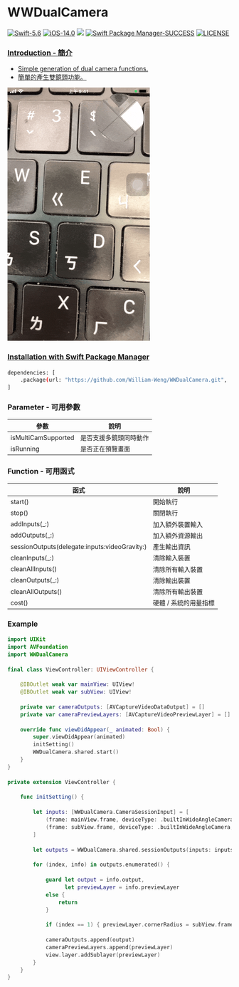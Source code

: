 # WWDualCamera

[![Swift-5.6](https://img.shields.io/badge/Swift-5.6-orange.svg?style=flat)](https://developer.apple.com/swift/) [![iOS-14.0](https://img.shields.io/badge/iOS-14.0-pink.svg?style=flat)](https://developer.apple.com/swift/) ![](https://img.shields.io/github/v/tag/William-Weng/WWDualCamera) [![Swift Package Manager-SUCCESS](https://img.shields.io/badge/Swift_Package_Manager-SUCCESS-blue.svg?style=flat)](https://developer.apple.com/swift/) [![LICENSE](https://img.shields.io/badge/LICENSE-MIT-yellow.svg?style=flat)](https://developer.apple.com/swift/)

### [Introduction - 簡介](https://swiftpackageindex.com/William-Weng)
- [Simple generation of dual camera functions.](https://blog.csdn.net/u011686167/article/details/130795604)
- [簡單的產生雙鏡頭功能。](https://www.jianshu.com/p/95f2cd87ad83)

![WWZHConverter](./Example.gif)

### [Installation with Swift Package Manager](https://medium.com/彼得潘的-swift-ios-app-開發問題解答集/使用-spm-安裝第三方套件-xcode-11-新功能-2c4ffcf85b4b)
```bash
dependencies: [
    .package(url: "https://github.com/William-Weng/WWDualCamera.git", .upToNextMajor(from: "1.0.2"))
]
```

### Parameter - 可用參數
|參數|說明|
|-|-|
|isMultiCamSupported|是否支援多鏡頭同時動作|
|isRunning|是否正在預覽畫面|

### Function - 可用函式
|函式|說明|
|-|-|
|start()|開始執行|
|stop()|關閉執行|
|addInputs(_:)|加入額外裝置輸入|
|addOutputs(_:)|加入額外資源輸出|
|sessionOutputs(delegate:inputs:videoGravity:)|產生輸出資訊|
|cleanInputs(_:)|清除輸入裝置|
|cleanAllInputs()|清除所有輸入裝置|
|cleanOutputs(_:)|清除輸出裝置|
|cleanAllOutputs()|清除所有輸出裝置|
|cost()|硬體 / 系統的用量指標|

### Example
```swift
import UIKit
import AVFoundation
import WWDualCamera

final class ViewController: UIViewController {

    @IBOutlet weak var mainView: UIView!
    @IBOutlet weak var subView: UIView!
    
    private var cameraOutputs: [AVCaptureVideoDataOutput] = []
    private var cameraPreviewLayers: [AVCaptureVideoPreviewLayer] = []
    
    override func viewDidAppear(_ animated: Bool) {
        super.viewDidAppear(animated)
        initSetting()
        WWDualCamera.shared.start()
    }
}

private extension ViewController {
    
    func initSetting() {
        
        let inputs: [WWDualCamera.CameraSessionInput] = [
            (frame: mainView.frame, deviceType: .builtInWideAngleCamera, position: .back),
            (frame: subView.frame, deviceType: .builtInWideAngleCamera, position: .front),
        ]
        
        let outputs = WWDualCamera.shared.sessionOutputs(inputs: inputs)
        
        for (index, info) in outputs.enumerated() {
            
            guard let output = info.output,
                  let previewLayer = info.previewLayer
            else {
                return
            }
            
            if (index == 1) { previewLayer.cornerRadius = subView.frame.width * 0.5 }
            
            cameraOutputs.append(output)
            cameraPreviewLayers.append(previewLayer)
            view.layer.addSublayer(previewLayer)
        }
    }
}
```

